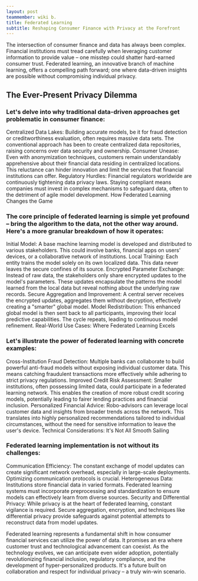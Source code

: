 ```yaml
---
layout: post
teammember: wiki b.
title: Federated Learning
subtitle: Reshaping Consumer Finance with Privacy at the Forefront
---
```

The intersection of consumer finance and data has always been complex. Financial institutions must tread carefully when leveraging customer information to provide value – one misstep could shatter hard-earned consumer trust. Federated learning, an innovative branch of machine learning, offers a compelling path forward; one where data-driven insights are possible without compromising individual privacy.

## The Ever-Present Privacy Dilemma

### Let's delve into why traditional data-driven approaches get problematic in consumer finance:

Centralized Data Lakes: Building accurate models, be it for fraud detection or creditworthiness evaluation, often requires massive data sets. The conventional approach has been to create centralized data repositories, raising concerns over data security and ownership.
Consumer Unease: Even with anonymization techniques, customers remain understandably apprehensive about their financial data residing in centralized locations. This reluctance can hinder innovation and limit the services that financial institutions can offer.
Regulatory Hurdles: Financial regulators worldwide are continuously tightening data privacy laws. Staying compliant means companies must invest in complex mechanisms to safeguard data, often to the detriment of agile model development.
How Federated Learning Changes the Game

### The core principle of federated learning is simple yet profound – bring the algorithm to the data, not the other way around. Here's a more granular breakdown of how it operates:

Initial Model: A base machine learning model is developed and distributed to various stakeholders. This could involve banks, financial apps on users' devices, or a collaborative network of institutions.
Local Training: Each entity trains the model solely on its own localized data. This data never leaves the secure confines of its source.
Encrypted Parameter Exchange: Instead of raw data, the stakeholders only share encrypted updates to the model's parameters. These updates encapsulate the patterns the model learned from the local data but reveal nothing about the underlying raw records.
Secure Aggregation and Improvement: A central server receives the encrypted updates, aggregates them without decryption, effectively creating a "smarter" global model.
Model Redistribution: This enhanced global model is then sent back to all participants, improving their local predictive capabilities. The cycle repeats, leading to continuous model refinement.
Real-World Use Cases: Where Federated Learning Excels

### Let's illustrate the power of federated learning with concrete examples:

Cross-Institution Fraud Detection: Multiple banks can collaborate to build powerful anti-fraud models without exposing individual customer data. This means catching fraudulent transactions more effectively while adhering to strict privacy regulations.
Improved Credit Risk Assessment: Smaller institutions, often possessing limited data, could participate in a federated learning network. This enables the creation of more robust credit scoring models, potentially leading to fairer lending practices and financial inclusion.
Personalized Financial Advice: Robo-advisors can leverage local customer data and insights from broader trends across the network. This translates into highly personalized recommendations tailored to individual circumstances, without the need for sensitive information to leave the user's device.
Technical Considerations: It's Not All Smooth Sailing

### Federated learning implementation is not without its challenges:

Communication Efficiency: The constant exchange of model updates can create significant network overhead, especially in large-scale deployments. Optimizing communication protocols is crucial.
Heterogeneous Data: Institutions store financial data in varied formats. Federated learning systems must incorporate preprocessing and standardization to ensure models can effectively learn from diverse sources.
Security and Differential Privacy: While privacy is at the heart of federated learning, constant vigilance is required. Secure aggregation, encryption, and techniques like differential privacy provide safeguards against potential attempts to reconstruct data from model updates.

Federated learning represents a fundamental shift in how consumer financial services can utilize the power of data. It promises an era where customer trust and technological advancement can coexist. As the technology evolves, we can anticipate even wider adoption, potentially revolutionizing financial inclusion, regulatory compliance, and the development of hyper-personalized products. It's a future built on collaboration and respect for individual privacy – a truly win-win scenario.